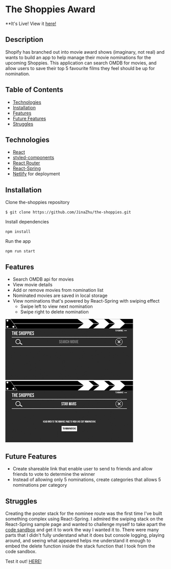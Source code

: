 # The Shoppies Award

\*\*It's Live! View it [here!](https://theshoppiesawards.netlify.app/)

## Description

Shopify has branched out into movie award shows (imaginary, not real) and wants to build an app to help manage their movie nominations for the upcoming Shoppies. This application can search OMDB for movies, and allow users to save their top 5 favourite films they feel should be up for nomination.

## Table of Contents

- [Technologies](#technologies)
- [Installation](#install)
- [Features](#features)
- [Future Features](#futurePlans)
- [Struggles](#str)

## <a name="technologies"></a>Technologies

- [React](https://reactjs.org/docs/getting-started.html)
- [styled-components](https://styled-components.com/)
- [React Router](https://reactrouter.com/)
- [React-Spring](https://www.react-spring.io/)
- [Netlify](https://www.netlify.com/) for deployment

## <a name="install"></a>Installation

Clone the-shoppies repository

```
$ git clone https://github.com/JinaZhu/the-shoppies.git
```

Install dependencies

```
npm install
```

Run the app

```
npm run start
```

## <a name="features"></a>Features

- Search OMDB api for movies
- View movie details
- Add or remove movies from nomination list
- Nominated movies are saved in local storage
- View nominations that's powered by React-Spring with swiping effect
  - Swipe left to view next nomination
  - Swipe right to delete nomination

<img src="./src/images/shoppies-search.gif" width="400" /> <img src="./src/images/shoppies-stack.gif" width="400"/>

## <a name="futurePlans"></a>Future Features

- Create shareable link that enable user to send to friends and allow friends to vote to determine the winner
- Instead of allowing only 5 nominations, create categories that allows 5 nominations per category

## <a name="struggles"></a>Struggles

Creating the poster stack for the nominee route was the first time I've built something complex using React-Spring. I admired the swiping stack on the React-Spring sample page and wanted to challenge myself to take apart the [code sandbox](https://codesandbox.io/s/cards-fduch) and get it to work the way I wanted it to. There were many parts that I didn't fully understand what it does but console logging, playing around, and seeing what appeared helps me understand it enough to embed the delete function inside the stack function that I took from the code sandbox.

Test it out! [HERE!](https://theshoppiesawards.netlify.app/)
